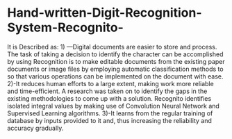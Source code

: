 # Hand-written-Digit-Recognition-System-Recognito-
It is Described as:  1) —Digital documents are easier to store and process. The task of taking a decision to identify the character can be accomplished by using  Recognition is to make editable documents from the existing paper documents or image files by employing automatic classification methods to so that various operations can be implemented on the document with ease.   2)-It reduces human efforts to a large extent, making work more reliable and time-efficient. A research was taken on to identify the gaps in the existing methodologies to come up with a solution. Recognito identifies isolated integral values by making use of Convolution Neural Network and Supervised Learning algorithms.   3)-It learns from the regular training of database by inputs provided to it and, thus increasing the reliability and accuracy gradually. 
